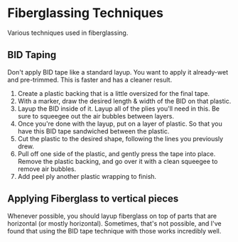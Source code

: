 # Fiberglassing Techniques

Various techniques used in fiberglassing.

## BID Taping

Don't apply BID tape like a standard layup. You want to apply it already-wet and pre-trimmed. This is faster and has a cleaner result.

1. Create a plastic backing that is a little oversized for the final tape.
2. With a marker, draw the desired length & width of the BID on that plastic.
3. Layup the BID inside of it. Layup all of the plies you'll need in this. Be sure to squeegee out the air bubbles between layers.
4. Once you're done with the layup, put on a layer of plastic. So that you have this BID tape sandwiched between the plastic.
5. Cut the plastic to the desired shape, following the lines you previously drew.
6. Pull off one side of the plastic, and gently press the tape into place. Remove the plastic backing, and go over it with a clean squeegee to remove air bubbles.
7. Add peel ply another plastic wrapping to finish.

## Applying Fiberglass to vertical pieces

Whenever possible, you should layup fiberglass on top of parts that are horizontal (or mostly horizontal). Sometimes, that's not possible, and I've found that using the BID tape technique with those works incredibly well.
